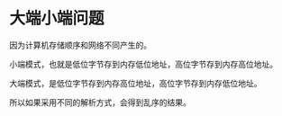 # 大端小端问题

因为计算机存储顺序和网络不同产生的。

小端模式，也就是低位字节存到内存低位地址，高位字节存到内存高位地址。



大端模式，是低位字节存到内存高位地址，高位字节存到内存低位地址。



所以如果采用不同的解析方式，会得到乱序的结果。

